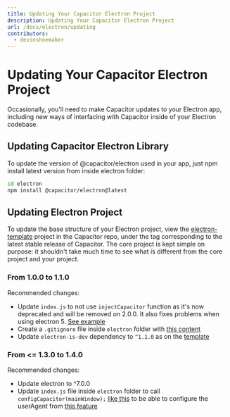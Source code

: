 ```yaml
---
title: Updating Your Capacitor Electron Project
description: Updating Your Capacitor Electron Project
url: /docs/electron/updating
contributors:
  - devinshoemaker
---
```


# Updating Your Capacitor Electron Project

<p class="intro">Occasionally, you'll need to make Capacitor updates to your Electron app, including new ways of interfacing with Capacitor inside of your Electron codebase.</a>


## Updating Capacitor Electron Library

To update the version of @capacitor/electron used in your app, just npm install latest version from inside electron folder:

```bash
cd electron
npm install @capacitor/electron@latest
```

## Updating Electron Project

To update the base structure of your Electron project, view the [electron-template](https://github.com/ionic-team/capacitor/tree/master/electron-template) project in the Capacitor repo, under the tag corresponding to the latest stable release of Capacitor. The core project is kept simple on purpose: it shouldn't take much time to see what is different from the core project and your project.

### From 1.0.0 to 1.1.0

Recommended changes:

* Update `index.js` to not use `injectCapacitor` function as it's now deprecated and will be removed on 2.0.0. It also fixes problems when using electron 5. [See example](https://github.com/ionic-team/capacitor/commit/5d244a196e429d19f33bae5fc1fad6f1e9205168#diff-bae4e5cfce4de49634ffd504a19c8311)
* Create a `.gitignore` file inside `electron` folder with [this content](https://github.com/ionic-team/capacitor/blob/7c1cf397ba7e113429ef89da0f198ffc206b69f0/electron-template/gitignore)
* Update `electron-is-dev` dependency to `^1.1.0` as on the [template](https://github.com/ionic-team/capacitor/blob/cf09bb42fe4bf39b3064b7bc38de04e681d6fab3/electron-template/package.json#L10)

### From <= 1.3.0 to 1.4.0

Recommended changes:

* Update electron to ^7.0.0
* Update `index.js` file inside `electron` folder to call `configCapacitor(mainWindow);` [like this](https://github.com/ionic-team/capacitor/commit/8952ed1157f1b480ecdd8cca5babcd6604ff3771#diff-0c827191c5f6b198e9b675fc7e4a324fR43) to be able to configure the userAgent from [this feature](https://github.com/ionic-team/capacitor/pull/2140)